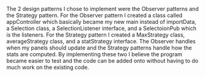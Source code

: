 The 2 design patterns I chose to implement were the Observer patterns and the Strategy pattern.
For the Observer pattern I created a class called appController which basically became my new main instead of importData, a Selection class, a SelectionListener interface, and a SelectoionPub which is the listeners.
For the Strategy pattern I created a MaxStrategy class, averageStrategy class, and a statStrategy interface. 
The Observer handles when my panels should update and the Strategy patterns handle how the stats are computed. By implementing these two I believe the program became easier to test and the code can be added onto without having to do much work on the existing code. 
